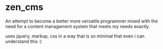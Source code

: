 zen_cms
=======

An attempt to become a better more versatile programmer mixed with the need for a content management system that meets my needs exactly.

uses jquery, markup, css in a way that is so minimal that even i can understand this :)